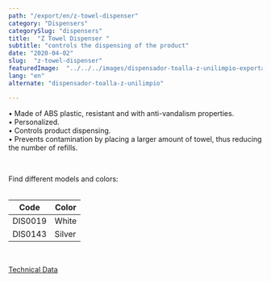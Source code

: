 ```yaml
---
path: "/export/en/z-towel-dispenser"
category: "Dispensers"
categorySlug: "dispensers"
title:  "Z Towel Dispenser "
subtitle: "controls the dispensing of the product"
date: "2020-04-02"
slug:  "z-towel-dispenser"
featuredImage:  "../../../images/dispensador-toalla-z-unilimpio-exportacion.jpg"
lang: "en"
alternate: "dispensador-toalla-z-unilimpio"

---
```

• Made of ABS plastic, resistant and with anti-vandalism properties.<br/>
• Personalized.<br/>
• Controls product dispensing.<br/>
• Prevents contamination by placing a larger amount of towel, thus reducing the number of refills.<br/>

<br/>

Find different models and colors:
<br><br>
<table class="min-w-full md:min-w-0 divide-y-0 divide-gray-200">
          <thead class=" bg-white">
            <tr>
              <th scope="col" class="px-2 py-2 text-center text-xs font-medium text-white bg-primary-default  tracking-wider">
                Code
              </th>
              <th scope="col" class="px-2 py-2 text-center text-xs font-medium text-white bg-primary-lighter  tracking-wider">
                Color
              </th>
            </tr>
          </thead>
          <tbody>
            <tr class="bg-gray-100">
              <td class="px-2 py-2 whitespace-nowrap text-xs text-gray-700 text-center">
              DIS0019
              </td>
              <td class="px-2 py-2 whitespace-nowrap text-xs text-gray-700 text-center">
               White
              </td>
            </tr>
            <tr class="bg-gray-300">
              <td class="px-2 py-2 whitespace-nowrap text-xs text-gray-700 text-center">
              DIS0143
              </td>
              <td class="px-2 py-2 whitespace-nowrap text-xs text-gray-700 text-center">
              Silver
              </td>
            </tr>
          </tbody>
        </table><br/>
    
<a href="../../../files/FT-exportacion-dispensador-toalla-z.pdf" target="_blank" rel="noopener">Technical Data</a> 